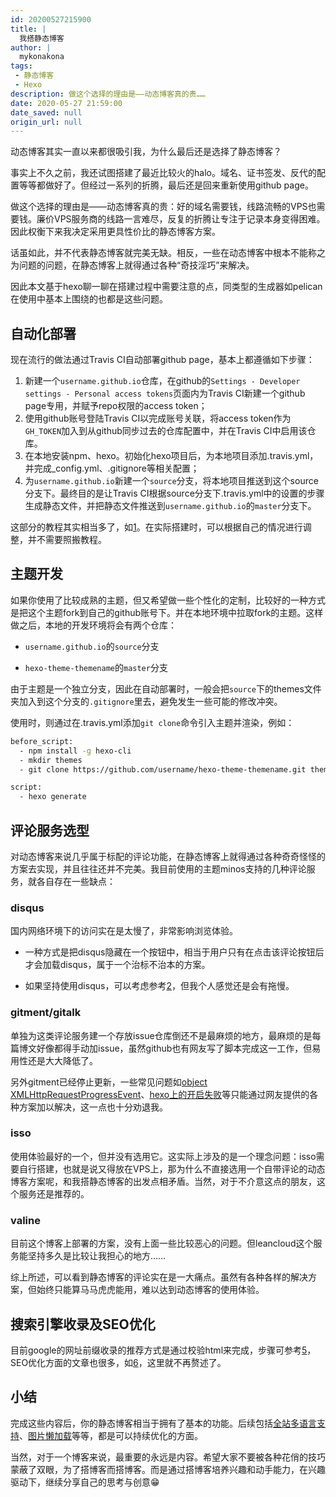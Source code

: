 ```yaml
---
id: 20200527215900
title: |
  我搭静态博客
author: |
  mykonakona
tags:
 - 静态博客
 - Hexo
description: 做这个选择的理由是——动态博客真的贵……
date: 2020-05-27 21:59:00
date_saved: null
origin_url: null
---
```


动态博客其实一直以来都很吸引我，为什么最后还是选择了静态博客？
<!-- more -->

事实上不久之前，我还试图搭建了最近比较火的halo。域名、证书签发、反代的配置等等都做好了。但经过一系列的折腾，最后还是回来重新使用github page。

做这个选择的理由是——动态博客真的贵：好的域名需要钱，线路流畅的VPS也需要钱。廉价VPS服务商的线路一言难尽，反复的折腾让专注于记录本身变得困难。因此权衡下来我决定采用更具性价比的静态博客方案。

话虽如此，并不代表静态博客就完美无缺。相反，一些在动态博客中根本不能称之为问题的问题，在静态博客上就得通过各种“奇技淫巧”来解决。

因此本文基于hexo聊一聊在搭建过程中需要注意的点，同类型的生成器如pelican在使用中基本上围绕的也都是这些问题。

## 自动化部署

现在流行的做法通过Travis CI自动部署github page，基本上都遵循如下步骤：

1. 新建一个`username.github.io`仓库，在github的`Settings - Developer settings - Personal access tokens`页面内为Travis CI新建一个github page专用，并赋予repo权限的access token；
2. 使用github账号登陆Travis CI以完成账号关联，将access token作为`GH_TOKEN`加入到从github同步过去的仓库配置中，并在Travis CI中启用该仓库。
3. 在本地安装npm、hexo。初始化hexo项目后，为本地项目添加.travis.yml，并完成_config.yml、.gitignore等相关配置；
4. 为`username.github.io`新建一个`source`分支，将本地项目推送到这个source分支下。最终目的是让Travis CI根据source分支下.travis.yml中的设置的步骤生成静态文件，并把静态文件推送到`username.github.io`的`master`分支下。

这部分的教程其实相当多了，如[1][1]。在实际搭建时，可以根据自己的情况进行调整，并不需要照搬教程。

## 主题开发

如果你使用了比较成熟的主题，但又希望做一些个性化的定制，比较好的一种方式是把这个主题fork到自己的github账号下。并在本地环境中拉取fork的主题。这样做之后，本地的开发环境将会有两个仓库：

- `username.github.io`的`source`分支
  
- `hexo-theme-themename`的`master`分支

由于主题是一个独立分支，因此在自动部署时，一般会把`source`下的themes文件夹加入到这个分支的`.gitignore`里去，避免发生一些可能的修改冲突。

使用时，则通过在.travis.yml添加`git clone`命令引入主题并渲染，例如：

```bash
before_script:
  - npm install -g hexo-cli 
  - mkdir themes
  - git clone https://github.com/username/hexo-theme-themename.git themes/themename

script: 
  - hexo generate
```

## 评论服务选型

对动态博客来说几乎属于标配的评论功能，在静态博客上就得通过各种奇奇怪怪的方案去实现，并且往往还并不完美。我目前使用的主题minos支持的几种评论服务，就各自存在一些缺点：

### disqus

国内网络环境下的访问实在是太慢了，非常影响浏览体验。
  
- 一种方式是把disqus隐藏在一个按钮中，相当于用户只有在点击该评论按钮后才会加载disqus，属于一个治标不治本的方案。
  
- 如果坚持使用disqus，可以考虑参考[2][2]，但我个人感觉还是会有拖慢。

### gitment/gitalk

单独为这类评论服务建一个存放issue仓库倒还不是最麻烦的地方，最麻烦的是每篇博文好像都得手动加issue，虽然github也有网友写了脚本完成这一工作，但易用性还是大大降低了。

另外gitment已经停止更新，一些常见问题如[object XMLHttpRequestProgressEvent][3]、[hexo上的开启失败][4]等只能通过网友提供的各种方案加以解决，这一点也十分劝退我。

### isso

使用体验最好的一个，但并没有选用它。这实际上涉及的是一个理念问题：isso需要自行搭建，也就是说又得放在VPS上，那为什么不直接选用一个自带评论的动态博客方案呢，和我搭静态博客的出发点相矛盾。当然，对于不介意这点的朋友，这个服务还是推荐的。

### valine

目前这个博客上部署的方案，没有上面一些比较恶心的问题。但leancloud这个服务能坚持多久是比较让我担心的地方……

综上所述，可以看到静态博客的评论实在是一大痛点。虽然有各种各样的解决方案，但始终只能算马马虎虎能用，难以达到动态博客的使用体验。

## 搜索引擎收录及SEO优化

目前google的网址前缀收录的推荐方式是通过校验html来完成，步骤可参考[5][5]，SEO优化方面的文章也很多，如[6][6]，这里就不再赘述了。

## 小结

完成这些内容后，你的静态博客相当于拥有了基本的功能。后续包括[全站多语言支持][7]、[图片懒加载][8]等等，都是可以持续优化的方面。

当然，对于一个博客来说，最重要的永远是内容。希望大家不要被各种花俏的技巧蒙蔽了双眼，为了搭博客而搭博客。而是通过搭博客培养兴趣和动手能力，在兴趣驱动下，继续分享自己的思考与创意😁

[1]: https://segmentfault.com/a/1190000021987832 "Travis CI 加 Hexo 实现自动构建部署 Github Pages 博客"
[2]: https://blog.skk.moe/post/prevent-disqus-from-slowing-your-site/#Disqus-Lazyload "使 Disqus 不再拖累性能和页面加载"
[3]: https://github.com/imsun/gitment/issues/100 "总是提示 [object XMLHttpRequestProgressEvent] #100"
[4]: https://github.com/imsun/gitment/issues/178 "hexo博客的gitment评论开启一直失败"
[5]: https://kennyliblog.nctu.me/2019/06/24/Google-search-Hexo-Blog/ "實作 - 讓 Google 能搜尋到自己的 Hexo Blog"
[6]: https://juejin.im/post/5ae7fc18518825672565a7f0#heading-4 "Hexo 个人博客 SEO 优化（3）：改造你的博客，提升搜索引擎排名"
[7]: https://dengcb.com/zh/hexo-minos-multi-language/ "用Minos搭建Hexo全站多语言站点"
[8]: https://blog.skk.moe/post/img-lazyload-hexo/ "图片 lazyload 的学问和在 Hexo 上的最佳实践"
